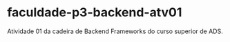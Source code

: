 # faculdade-p3-backend-atv01
Atividade 01 da cadeira de Backend Frameworks do curso superior de ADS.
